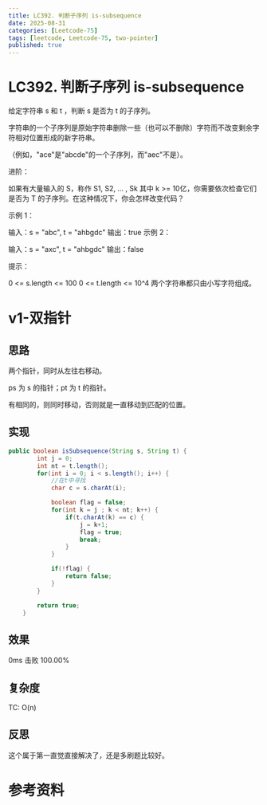 ```yaml
---
title: LC392. 判断子序列 is-subsequence
date: 2025-08-31 
categories: [Leetcode-75]
tags: [leetcode, Leetcode-75, two-pointer]
published: true
---
```


# LC392. 判断子序列 is-subsequence

给定字符串 s 和 t ，判断 s 是否为 t 的子序列。

字符串的一个子序列是原始字符串删除一些（也可以不删除）字符而不改变剩余字符相对位置形成的新字符串。

（例如，"ace"是"abcde"的一个子序列，而"aec"不是）。

进阶：

如果有大量输入的 S，称作 S1, S2, ... , Sk 其中 k >= 10亿，你需要依次检查它们是否为 T 的子序列。在这种情况下，你会怎样改变代码？

示例 1：

输入：s = "abc", t = "ahbgdc"
输出：true
示例 2：

输入：s = "axc", t = "ahbgdc"
输出：false
 

提示：

0 <= s.length <= 100
0 <= t.length <= 10^4
两个字符串都只由小写字符组成。

# v1-双指针

## 思路

两个指针，同时从左往右移动。

ps 为 s 的指针；pt 为 t 的指针。

有相同的，则同时移动，否则就是一直移动到匹配的位置。



## 实现

```java
public boolean isSubsequence(String s, String t) {
        int j = 0;
        int nt = t.length();
        for(int i = 0; i < s.length(); i++) {
            //在t中寻找
            char c = s.charAt(i);

            boolean flag = false;
            for(int k = j ; k < nt; k++) {
                if(t.charAt(k) == c) {
                    j = k+1;
                    flag = true;
                    break;
                }
            }

            if(!flag) {
                return false;
            }
        }

        return true;
    }
```

## 效果

0ms 击败 100.00%

## 复杂度

TC: O(n)

## 反思

这个属于第一直觉直接解决了，还是多刷题比较好。

# 参考资料